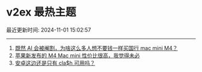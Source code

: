 # v2ex 最热主题

最近更新时间: 2024-11-01 15:02:57

--- 
1. [既然 AI 会被阉割，为啥这么多人想不要钱一样买国行 mac mini M4？](https://www.v2ex.com/t/1085543) 
2. [苹果新发布的 M4 Mac mini 性价比很高，我觉得未必](https://www.v2ex.com/t/1085550) 
3. [安卓这边还是只有 cla$h 可用吗？](https://www.v2ex.com/t/1085577) 
